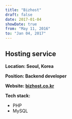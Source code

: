 ```yaml
---
title: "Bizhost"
draft: false
date: 2017-01-04
showDate: true
from: "May 11, 2016"
to: "Jan 04, 2017"
---
```


## Hosting service

**Location: Seoul, Korea**

**Position: Backend developer**

**Website: [bizhost.co.kr](https://www.bizhost.co.kr)**

**Tech stack:**

- PHP
- MySQL
